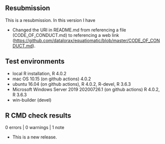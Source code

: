 ## Resubmission
This is a resubmission. In this version I have

* Changed the URI in README.md from referencing a file (CODE_OF_CONDUCT.md) to referencing a web link (https://github.com/datalorax/equatiomatic/blob/master/CODE_OF_CONDUCT.md).

## Test environments
* local R installation, R 4.0.2
* mac OS 10.15 (on github actions) 4.0.2
* ubuntu 16.04 (on github actions), R 4.0.2, R-devel, R 3.6.3
* Microsoft Windows Server 2019 20200726.1 (on github actions) R 4.0.2, R 3.6.3
* win-builder (devel)

## R CMD check results

0 errors | 0 warnings | 1 note

* This is a new release.
